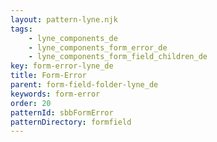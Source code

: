 ```yaml
---
layout: pattern-lyne.njk
tags: 
    - lyne_components_de
    - lyne_components_form_error_de
    - lyne_components_form_field_children_de
key: form-error-lyne_de
title: Form-Error
parent: form-field-folder-lyne_de
keywords: form-error
order: 20
patternId: sbbFormError
patternDirectory: formfield
---
```

